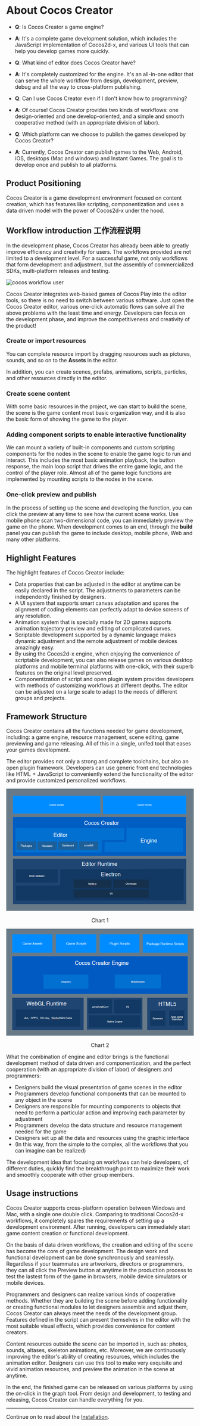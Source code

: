 # About Cocos Creator

- **Q**: Is Cocos Creator a game engine?
- **A**: It's a complete game development solution, which includes the JavaScript
 implementation of Cocos2d-x, and various UI tools 
 that can help you develop games more quickly.

- **Q**: What kind of editor does Cocos Creator have?
- **A**: It's completely customized for the engine. It's an all-in-one editor that 
  can serve the whole workflow from design, development, preview, debug and all the 
  way to cross-platform publishing.

- **Q**: Can I use Cocos Creator even if I don't know how to programming?
- **A**: Of course! Cocos Creator provides two kinds of workflows: one 
  design-oriented and one develop-oriented, and a simple and smooth cooperative 
  method (with an appropriate division of labor).

- **Q**: Which platform can we choose to publish the games developed by Cocos Creator?
- **A**: Currently, Cocos Creator can publish games to the Web, Android, iOS, desktops 
  (Mac and windows) and Instant Games. The goal is to develop once and publish to all platforms.

## Product Positioning

Cocos Creator is a game development environment focused on content creation, which has 
features like scripting, componentization and uses a data driven model with the power of 
Cocos2d-x under the hood.

## Workflow introduction 工作流程说明

In the development phase, Cocos Creator has already been able to greatly improve efficiency 
and creativity for users. The workflows provided are not limited to a development level. 
For a successful game, not only workflows that form development and adjustment, 
but the assembly of commercialized SDKs, multi-platform releases and testing.

![cocos workflow user](introduction/cocos-workflow-user.jpg)

Cocos Creator integrates web-based games of Cocos Play into the editor tools, so there is no 
need to switch between various software. Just open the Cocos Creator editor, 
various one-click automatic flows can solve all the above problems with the least time and energy. 
Developers can focus on the development phase, and improve the competitiveness and creativity of the product!

### Create or import resources

You can complete resource import by dragging resources such as pictures, sounds, and so on to the **Assets** in the editor.

In addition, you can create scenes, prefabs, animations, scripts, particles, and other resources directly in the editor.

### Create scene content

With some basic resources in the project, we can start to build the scene, the scene is the game content most basic organization way, and it is also the basic form of showing the game to the player.

### Adding component scripts to enable interactive functionality

We can mount a variety of built-in components and custom scripting components for the nodes in the scene to enable the game logic to run and interact. This includes the most basic animation playback, the button response, the main loop script that drives the entire game logic, and the control of the player role. Almost all of the game logic functions are implemented by mounting scripts to the nodes in the scene.

### One-click preview and publish

In the process of setting up the scene and developing the function, you can click the preview at any time to see how the current scene works. Use mobile phone scan two-dimensional code, you can immediately preview the game on the phone. When development comes to an end, through the **build** panel you can publish the game to include desktop, mobile phone, Web and many other platforms.

## Highlight Features

The highlight features of Cocos Creator include:

- Data properties that can be adjusted in the editor at anytime can be easily declared in the script. The adjustments to parameters can be independently finished by designers.
- A UI system that supports smart canvas adaptation and spares the alignment of coding elements can perfectly adapt to device screens of any resolution.
- Animation system that is specially made for 2D games supports animation trajectory preview and editing of complicated curves.
- Scriptable development supported by a dynamic language makes dynamic adjustment and the remote adjustment of mobile devices amazingly easy.
- By using the Cocos2d-x engine, when enjoying the convenience of scriptable development, you can also release games on various desktop platforms and mobile terminal platforms with one-click, with their superb features on the original level preserved.
- Componentization of script and open plugin system provides developers with methods of customizing workflows at different depths. The editor can be adjusted on a large scale to adapt to the needs of different groups and projects.

## Framework Structure

Cocos Creator contains all the functions needed for game development, including: a game 
engine, resource management, scene editing, game previewing and game releasing. All of this
in a single, unifed tool that eases your games development.

The editor provides not only a strong and complete toolchains, but also an open plugin 
framework. Developers can use generic front end technologies like HTML + JavaScript to 
conveniently extend the functionality of the editor and provide customized personalized 
workflows.

<a href="introduction/structure-editor.png"><img src="introduction/structure-editor.png" alt="Cocos Creator structure editor"></a>
<div style="text-align:center"><p>Chart 1</p></div>
<a href="introduction/structure-engine.png"><img src="introduction/structure-engine.png" alt="Cocos Creator structure engine"></a>
<div style="text-align:center"><p>Chart 2</p></div>

What the combination of engine and editor brings is the functional development method of 
data driven and componentization, and the perfect cooperation (with an appropriate division 
of labor) of designers and programmers:

- Designers build the visual presentation of game scenes in the editor
- Programmers develop functional components that can be mounted to any object in the scene
- Designers are responsible for mounting components to objects that need to perform a particular action and improving each parameter by adjustment
- Programmers develop the data structure and resource management needed for the game
- Designers set up all the data and resources using the graphic interface
- (In this way, from the simple to the complex, all the workflows that you can imagine can be realized)

The development idea that focusing on workflows can help developers, of different duties, quickly find the breakthrough point to maximize their work and smoothly cooperate with other group members.

## Usage instructions

Cocos Creator supports cross-platform operation between Windows and Mac, with a single one double click. Comparing to traditional Cocos2d-x workflows, it completely spares the requirements of setting up a development environment. After running, developers can immediately start game content creation or functional development.

On the basis of data driven workflows, the creation and editing of the scene has become the core of game development. The design work and functional development can be done synchronously and seamlessly. Regardless if your teammates are artworkers, directors or programmers, they can all click the Preview button at anytime in the production process to test the lastest form of the game in browsers, mobile device simulators or mobile devices.

Programmers and designers can realize various kinds of cooperative methods. Whether they are building the scene before adding functionality or creating functional modules to let designers assemble and adjust them, Cocos Creator can always meet the needs of the development group. Features defined in the script can present themselves in the editor with the most suitable visual effects, which provides convenience for content creators.

Content resources outside the scene can be imported in, such as: photos, sounds, altases, skeleton animations, etc. Moreover, we are continuously improving the editor's ability of creating resources, 
which includes the animation editor. Designers can use this tool to make very exquisite and vivid 
animation resources, and preview the animation in the scene at anytime.

In the end, the finished game can be released on various platforms by using the on-click in the 
graph tool. From design and development, to testing and releasing, Cocos Creator can handle everything 
for you.

---

Continue on to read about the [Installation](install.md).
